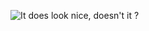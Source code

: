 ![It does look nice, doesn't it ?](https://github.com/tomahh/speaking-watch-osx/raw/master/resources/capture.jpg)
